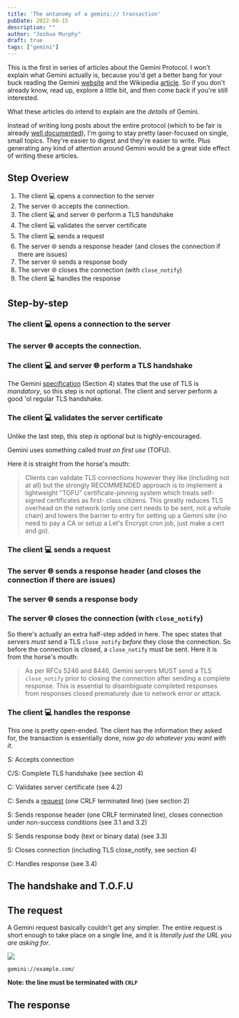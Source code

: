 ```yaml
---
title: 'The antanomy of a gemini:// transaction'
pubDate: 2022-08-15
description: ""
author: "Joshua Murphy"
draft: true 
tags: ["gemini"]
---
```


This is the first in series of articles about the Gemini Protocol. I won't explain what Gemini actually is, because you'd get a better bang for your buck reading the Gemini [website](https://gemini.circumlunar.space/) and the Wikipedia [article](https://en.wikipedia.org/wiki/Gemini_(protocol)). So if you don't already know, read up, explore a little bit, and then come back if you're still interested.


What these articles do intend to explain are the _details_ of Gemini. 

Instead of writing long posts about the entire protocol (which to be fair is already [well documented](https://gemini.circumlunar.space/docs/specification.gmi)), I'm going to stay pretty laser-focused on single, small topics. They're easier to digest and they're easier to write. Plus generating any kind of attention around Gemini would be a great side effect of writing these articles.


## Step Overiew 


1. The client 💻 opens a connection to the server
1. The server 🌐 accepts the connection.
1. The client 💻 and server 🌐 perform a TLS handshake
1. The client 💻 validates the server certificate
1. The client 💻 sends a request
1. The server 🌐 sends a response header (and closes the connection if there are issues)
1. The server 🌐 sends a response body
1. The server 🌐 closes the connection (with `close_notify`)
1. The client 💻 handles the response


## Step-by-step


### The client 💻 opens a connection to the server
### The server 🌐 accepts the connection.
### The client 💻 and server 🌐 perform a TLS handshake 
The Gemini [specification](https://gemini.circumlunar.space/docs/specification.gmi) (Section 4) states that the use of TLS is _mandatory_, so this step is not optional. The client and server perform a good 'ol regular TLS handshake.

### The client 💻 validates the server certificate 
Unlike the last step, this step _is_ optional but is highly-encouraged.


Gemini uses something called _trust on first use_ (TOFU). 

Here it is straight from the horse's mouth:

> Clients can validate TLS connections however they like (including not at all) but the strongly RECOMMENDED approach is to implement a lightweight "TOFU" certificate-pinning system which treats self-signed certificates as first- class citizens. This greatly reduces TLS overhead on the network (only one cert needs to be sent, not a whole chain) and lowers the barrier to entry for setting up a Gemini site (no need to pay a CA or setup a Let's Encrypt cron job, just make a cert and go). 

### The client 💻 sends a request 
### The server 🌐 sends a response header (and closes the connection if there are issues)
### The server 🌐 sends a response body 
### The server 🌐 closes the connection (with `close_notify`)
So there's actually an extra half-step added in here. The spec states that servers _must_ send a TLS `close_notify` _before_ they close the connection. So before the connection is closed, a `close_notify` must be sent. Here it is from the horse's mouth:

> As per RFCs 5246 and 8446, Gemini servers MUST send a TLS `close_notify` prior to closing the connection after sending a complete response. This is essential to disambiguate completed responses from responses closed prematurely due to network error or attack. 

### The client 💻 handles the response 
This one is pretty open-ended. The client has the information they asked for, the transaction is essentially done, now _go do whatever you want with it_.



S: Accepts connection

C/S: Complete TLS handshake (see section 4)

C: Validates server certificate (see 4.2)

C: Sends a [request](#the-request) (one CRLF terminated line) (see section 2)

S: Sends response header (one CRLF terminated line), closes connection under non-success conditions (see 3.1 and 3.2)

S: Sends response body (text or binary data) (see 3.3)

S: Closes connection (including TLS close_notify, see section 4)

C: Handles response (see 3.4) 


## The handshake and T.O.F.U




## The request
A Gemini request basically couldn't get any simpler. The entire request is short enough to take place on a single line, and it is _literally just the URL you are asking for_.

![]("public/images/anatomy-of)

```
gemini://example.com/
```

**Note: the line must be terminated with `CRLF`** 

## The response

